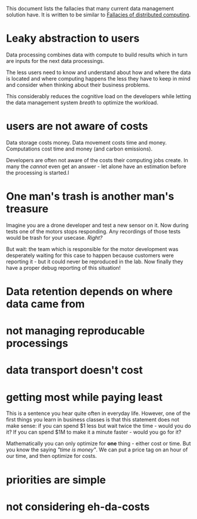 This document lists the fallacies that many current data management solution have. It is written to be similar to [Fallacies of distributed computing](https://en.wikipedia.org/wiki/Fallacies_of_distributed_computing).

# Leaky abstraction to users

Data processing combines data with compute to build results which in turn are inputs for the next data processings.

The less users need to know and understand about how and where the data is located and where computing happens
the less they have to keep in mind and consider when thinking about their business problems.

This considerably reduces the cognitive load on the developers while letting the data management system _breath_ to
optimize the workload.

# users are not aware of costs

Data storage costs money. Data movement costs time and money. Computations cost time and money (and carbon emissions).

Developers are often not aware of the costs their computing jobs create. In many the _cannot_ even get an answer - let
alone have an estimation before the processing is started.l

# One man's trash is another man's treasure

Imagine you are a drone developer and test a new sensor on it. Now during tests one of the motors stops responding.
Any recordings of those tests would be trash for your usecase. _Right?_

But wait: the team which is responsible for the motor development was desperately waiting for this case to happen
because customers were reporting it - but it could never be reproduced in the lab. Now finally they have a proper
debug reporting of this situation!

# Data retention depends on where data came from

# not managing reproducable processings

# data transport doesn't cost

# getting most while paying least

This is a sentence you hear quite often in everyday life. However, one of the first things you learn in business classes
is that this statement does not make sense: if you can spend $1 less but wait twice the time - would you do it? If you can spend $1M to make it a minute faster - would you go for it?

Mathematically you can only optimize for __one__ thing - either cost or time. But you know the saying _"time is money"_. We can put a price tag on an hour of our time, and then optimize for costs.

# priorities are simple

# not considering eh-da-costs


